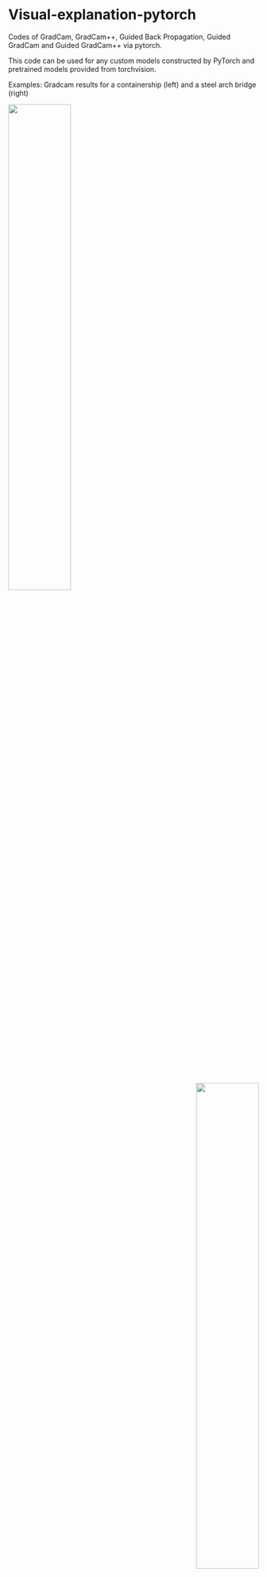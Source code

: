 # Visual-explanation-pytorch
Codes of GradCam, GradCam++, Guided Back Propagation,  Guided GradCam and Guided GradCam++ via pytorch.

This code can be used for any custom models constructed by PyTorch and pretrained models provided from torchvision.


Examples: Gradcam results for a containership (left) and a steel arch bridge (right)
<p align="left">
<img src="https://user-images.githubusercontent.com/48608835/129145521-52017192-e4ab-4fda-bc7a-98098b58d3ec.png" width="50%" height="50%"></center>
</p>

<p align="right">
<img src="https://user-images.githubusercontent.com/48608835/129145468-9b5b1ee5-86a2-43c6-882c-c1a544f6a4d4.png" width="50%" height="50%"></center>
</p>

<img src="https://user-images.githubusercontent.com/48608835/129145521-52017192-e4ab-4fda-bc7a-98098b58d3ec.png" width="45%" height="45%"/>
<img src="https://user-images.githubusercontent.com/48608835/129145468-9b5b1ee5-86a2-43c6-882c-c1a544f6a4d4.png" width="45%" height="45%"/>




